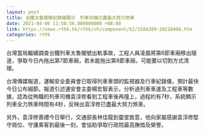 ```yaml
---
layout: post
title: 台鐵太魯閣號紀錄儀顯示　列車司機已盡最大努力煞車
date: 2021-04-06 11:50:56.000000000 +08:00
link: https://news.rthk.hk/rthk/ch/component/k2/1584389-20210406.htm
categories: rthk
---
```


台灣當局繼續調查台鐵列車太魯閣號出軌事故，工程人員凌晨將第6節車廂移出隧道，爭取今日內拖出第7節車廂，若未能拖出第8節車廂，可能要以切割方式清理。

台灣傳媒報道，運輸安全委員會已取得列車車頭的監視器及行車紀錄儀，預計最快今日公布細節。報道引述運安會主委楊宏智表示，分析過列車車速及工程車等數據，認為從殉職的列車司機袁淳修看到工程車後再撞上，過程約有7秒，系統顯示列車全力煞車時間有4秒，反映出袁淳修已盡最大努力煞車。

另外，袁淳修喪禮今日舉行，交通部長林佳龍到靈堂致意，他向家屬感謝袁淳修堅守崗位、守護乘客到最後一刻，會協助爭取行政院最高撫恤及榮譽。
